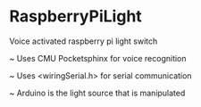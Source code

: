# RaspberryPiLight

Voice activated raspberry pi light switch

~ Uses CMU Pocketsphinx for voice recognition

~ Uses <wiringSerial.h> for serial communication

~ Arduino is the light source that is manipulated
